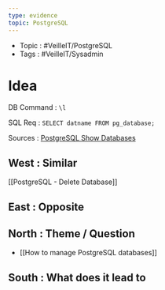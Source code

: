 ```yaml
---
type: evidence
topic: PostgreSQL 
---
```

- Topic : #VeilleIT/PostgreSQL 
- Tags : #VeilleIT/Sysadmin 

# Idea


DB Command : `\l`

SQL Req : `SELECT datname FROM pg_database;`


Sources : [PostgreSQL Show Databases](https://www.postgresqltutorial.com/postgresql-administration/postgresql-show-databases/)

## West : Similar

[[PostgreSQL - Delete Database]]


## East : Opposite

## North : Theme / Question

- [[How to manage PostgreSQL databases]]

## South : What does it lead to

